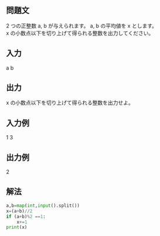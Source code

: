 ## 問題文
2 つの正整数 a, b が与えられます。 a, b の平均値を x とします。  
x の小数点以下を切り上げて得られる整数を出力してください。
## 入力
a b
## 出力
x の小数点以下を切り上げて得られる整数を出力せよ。
## 入力例
1 3
## 出力例
2
## 解法

```python
a,b=map(int,input().split())
x=(a+b)//2
if (a+b)%2 ==1:
    x+=1
print(x)